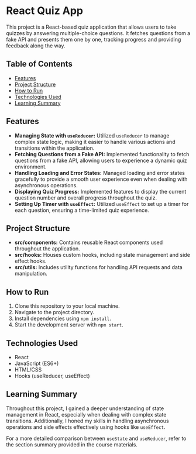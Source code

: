 # React Quiz App

This project is a React-based quiz application that allows users to take quizzes by answering multiple-choice questions. It fetches questions from a fake API and presents them one by one, tracking progress and providing feedback along the way.

## Table of Contents

- [Features](#features)
- [Project Structure](#project-structure)
- [How to Run](#how-to-run)
- [Technologies Used](#technologies-used)
- [Learning Summary](#learning-summary)

## Features

- **Managing State with `useReducer`:** Utilized `useReducer` to manage complex state logic, making it easier to handle various actions and transitions within the application.
- **Fetching Questions from a Fake API:** Implemented functionality to fetch questions from a fake API, allowing users to experience a dynamic quiz environment.
- **Handling Loading and Error States:** Managed loading and error states gracefully to provide a smooth user experience even when dealing with asynchronous operations.
- **Displaying Quiz Progress:** Implemented features to display the current question number and overall progress throughout the quiz.
- **Setting Up Timer with `useEffect`:** Utilized `useEffect` to set up a timer for each question, ensuring a time-limited quiz experience.

## Project Structure

- **src/components:** Contains reusable React components used throughout the application.
- **src/hooks:** Houses custom hooks, including state management and side effect hooks.
- **src/utils:** Includes utility functions for handling API requests and data manipulation.

## How to Run

1. Clone this repository to your local machine.
2. Navigate to the project directory.
3. Install dependencies using `npm install`.
4. Start the development server with `npm start`.

## Technologies Used

- React
- JavaScript (ES6+)
- HTML/CSS
- Hooks (useReducer, useEffect)

## Learning Summary

Throughout this project, I gained a deeper understanding of state management in React, especially when dealing with complex state transitions. Additionally, I honed my skills in handling asynchronous operations and side effects effectively using hooks like `useEffect`.

For a more detailed comparison between `useState` and `useReducer`, refer to the section summary provided in the course materials.

